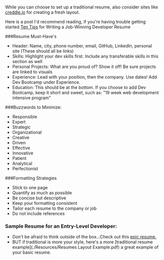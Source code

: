 While you can choose to set up a traditional resume, also consider sites like <a href="http://creddle.io/">creddle.io</a> for creating a fresh layout.

Here is a post I'd recommend reading, if you're having trouble getting started
<a href="http://www.techrepublic.com/blog/10-things/10-tips-for-writing-a-job-winning-developer-resume/">Ten Tips</a> for Writing a Job-Winning Developer Resume


###Resume Must-Have's
* Header: Name, city, phone number, email, GitHub, LinkedIn, personal site (These should all be links)
* Skills: Highlight your dev skills first. Include any transferable skills in this section as well
* Personal Projects: What are you proud of? Show it off! Be sure projects are linked to visuals
* Experience: Lead with your position, then the company. Use dates! Add Dev Bootcamp under Experience.
* Education: This should be at the bottom. If you choose to add Dev Bootcamp, keep it short and sweet, such as: "19 week web development intensive program"

###Buzzwords to Minimize:
* Responsible
* Expert
* Strategic
* Organizational
* Creative
* Driven
* Effective
* Innovative
* Patient
* Analytical
* Perfectionist

###Formatting Strategies
* Stick to one page
* Quantify as much as possible
* Be concise but descriptive
* Keep your formatting consistent
* Tailor each resume to the company or job
* Do not include references


### Sample Resume for an Entry-Level Developer:

 * Don't be afraid to think outside of the box...Check out this [epic resume.](http://www.rleonardi.com/interactive-resume/)
 * BUT if traditional is more your style, here's a more [traditional resume example](./Resources/Resumes Layout Example.pdf) a great example of your basic resume.
